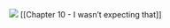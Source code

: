 ![](https://miro.medium.com/max/700/1*he6Usfab1SCJlWzJPIDArQ.jpeg)
[[Chapter 10 - I wasn’t expecting that]]